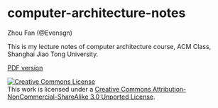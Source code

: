 # computer-architecture-notes

Zhou Fan (@Evensgn)

This is my lecture notes of computer architecture course, ACM Class, Shanghai Jiao Tong University.

[PDF version](https://github.com/Evensgn/computer-architecture-notes/blob/master/computer-architecture-notes.pdf)

<a rel="license" href="http://creativecommons.org/licenses/by-nc-sa/3.0/"><img alt="Creative Commons License" style="border-width:0" src="https://i.creativecommons.org/l/by-nc-sa/3.0/88x31.png" /></a><br />This work is licensed under a <a rel="license" href="http://creativecommons.org/licenses/by-nc-sa/3.0/">Creative Commons Attribution-NonCommercial-ShareAlike 3.0 Unported License</a>.